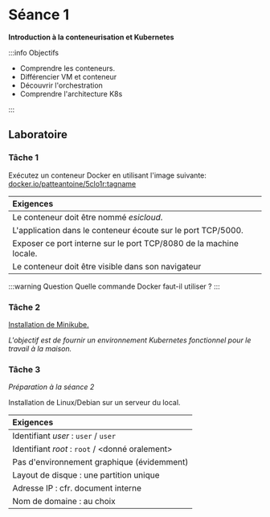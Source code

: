 # Séance 1

**Introduction à la conteneurisation et Kubernetes**

:::info Objectifs

- Comprendre les conteneurs. 
- Différencier VM et conteneur
- Découvrir l'orchestration
- Comprendre l'architecture K8s

:::

## Laboratoire

### Tâche 1

Exécutez un conteneur Docker en utilisant l'image suivante:  
[docker.io/patteantoine/5clo1r:tagname](docker.io/patteantoine/5clo1r:tagname)

|**Exigences**|
|:--|
|Le conteneur doit être nommé _esicloud_.  
|L'application dans le conteneur écoute sur le port TCP/5000.
|Exposer ce port interne sur le port TCP/8080 de la machine locale.
|Le conteneur doit être visible dans son navigateur

:::warning Question
Quelle commande Docker faut-il utiliser ?
:::

### Tâche 2

[Installation de Minikube.](https://minikube.sigs.k8s.io/docs/start/?arch=%2Flinux%2Fx86-64%2Fstable%2Fbinary+download)

_L'objectif est de fournir un environnement Kubernetes fonctionnel pour le travail à la maison._

### Tâche 3

_Préparation à la séance 2_

Installation de Linux/Debian sur un serveur du local.

|**Exigences**|
|:-- |
|Identifiant _user_ : `user` / `user`
|Identifiant _root_ : `root` / <donné oralement>
|Pas d'environnement graphique (évidemment)
|Layout de disque : une partition unique
|Adresse IP : cfr. document interne
|Nom de domaine : au choix


